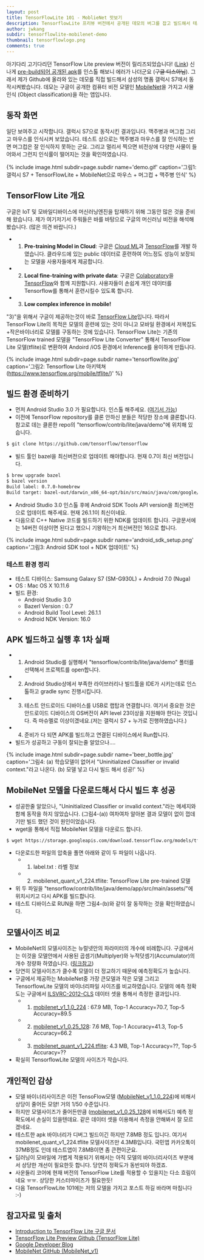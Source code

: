 ```yaml
---
layout: post
title: TensorFlowLite 101 - MoblieNet 맛보기
description: TensorflowLite 프리뷰 버전에서 공개된 데모의 버그를 잡고 빌드해서 테스트 해봅니다.
author: jwkang
subdir: tensorflowlite-mobilenet-demo
thumbnail: tensorflowlogo.png
comments: true
---
```


아기다리 고기다리던 TensorFlow Lite preview 버전이 릴리즈되었습니다! ([Link](https://www.tensorflow.org/mobile/tflite/))
신나게 [pre-build되어 공개된 apk](https://github.com/tensorflow/tensorflow/tree/master/tensorflow/contrib/lite)를 인스톨
해보니 에러가 나더군요 (~~구글 디스아님~~). 
그래서 제가 Github에 올라와 있는 데모를 직접 빌드해서 삼성의 명품 갤럭시 S7에서 동작시켜봤습니다.
데모는 구글이 공개한 컴퓨터 비전 모델인 [MobileNet](https://arxiv.org/abs/1704.04861)을 가지고 사물인식 (Object classification)을 하는 앱입니다.



## 동작 화면 
일단 보여주고 시작합니다. 갤럭시 S7으로 동작시킨 결과입니다. 맥주병과 머그컵 그리고 마우스를 인식시켜 보았습니다. 
테스트 상으로는 맥주병과 마우스를 잘 인식하는 반면 머그컵은 잘 인식하지 못하는 군요.
그리고 멀리서 찍으면 비전상에 다양한 사물이 들어와서 그런지 인식률이 떨어지는 것을 확인하였습니다.

{% include image.html subdir=page.subdir name='demo.gif' caption='그림1: 갤럭시 S7 + TensorFlowLite + MobileNet으로 마우스 + 머그컵 + 맥주병 인식' %}


## TensorFlow Lite 개요
구글은 IoT 및 모바일디바이스에 머신러닝엔진을 탑재하기 위해 그동안 많은 것을 준비해 왔습니다. 
제가 여기저기서 주워들은 바를 바탕으로 구글의 머신러닝 비전을 해석해 봤습니다. (많은 의견 바랍니다.)
  - 1) **Pre-training Model in Cloud**: 구글은 [Cloud ML](https://cloud.google.com/ml-engine/)과 [TensorFlow](https://www.tensorflow.org/)를 개발 하였습니다. 클라우드에 있는 public 데이터로 훈련하여 어느정도 성능이 보장되는 모델을 사용자들에게 제공합니다.
  - 2) **Local fine-training with private data**: 구글은 [Colaboratory](https://research.google.com/colaboratory/unregistered.html)을 [TensorFlow](https://www.tensorflow.org/)와 함께 지원합니다. 사용자들이 손쉽게 개인 데이터를 Tensorflow를 통해서 훈련시킬수 있도록 합니다.
  - 3) **Low complex inference in mobile!**

"3)"을 위해서 구글이 제공하는것이 바로 [TensorFlow Lite](https://www.tensorflow.org/mobile/tflite/)입니다. 따라서 TensorFlow Lite의 목적은 모델의 훈련에 있는 것이 아니고 모바일 환경에서 저복잡도+작은바이너리로 모델를 구동하는 것에 있습니다.
TensorFlow Lite는 기존의 TensorFlow trained 모델을 "TensorFlow Lite Converter" 통해서 TensorFlow Lite 모델(tflite)로 변환하여
Andoird /iOS 환경에서 Inference를 용이하게 만듭니다. 


{% include image.html subdir=page.subdir name='tensorflowlite.jpg' caption='그림2: Tensorflow Lite 아키텍쳐 (https://www.tensorflow.org/mobile/tflite/)' %}

## 빌드 환경 준비하기 
- 먼저 Android Studio 3.0 가 필요합니다. 인스톨 해주세요. ([여기서 가능](https://developer.android.com/studio/index.html))
- 이전에 TensorFlow repository를 클론 안하신 분들은 적당한 장소에 클론합니다. 참고로 데는 클론한 repo의 "tensorflow/contrib/lite/java/demo"에 위치해 있습니다.
```bash
$ git clone https://github.com/tensorflow/tensorflow
```
- 빌드 툴인 bazel을 최신버전으로 업데이트 해야합니다. 현재 0.7이 최신 버전입니다.
```bash
$ brew upgrade bazel
$ bazel version
Build label: 0.7.0-homebrew
Build target: bazel-out/darwin_x86_64-opt/bin/src/main/java/com/google/devtools/build/lib/bazel/BazelServer_deploy.jar
```
- Android Studio 3.0 인스톨 후에 Android SDK Tools API version을 최신버전으로 업데이트 해주세요. 현재 26.1.1이 최신이네요.
- 다음으로 C++ Native 코드를 빌드하기 위한 NDK를 업데이트 합니다. 구글문서에는 14버전 이상이면 된다고 했으니 기왕하는거 최신버전인 16으로 합니다.

{% include image.html subdir=page.subdir name='android_sdk_setup.png' caption='그림3: Android SDK tool + NDK 업데이트' %}

### 테스트 환경 정리
- 테스트 디바이스: Samsung Galaxy S7 (SM-G930L) + Android 7.0 (Nuga)
- OS : Mac OS X 10.11.6
- 빌드 환경: 
  - Android Studio 3.0
  - Bazerl Version : 0.7
  - Android Build Tool Level: 26.1.1
  - Android NDK Version: 16.0

## APK 빌드하고 실행 후 1차 실패
- 1) Android Studio를 실행해서 "tensorflow/contrib/lite/java/demo" 폴터를 선택해서 프로젝트를 open합니다.
- 2) Android Studio상에서 부족한 라이브러리나 빌드툴을 IDE가 시키는데로 인스톨하고 gradle sync 진행시킵니다.
- 3) 테스트 안드로이드 디바이스를 USB로 랩탑과 연결합니다. 여기서 중요한 것은  안드로이드 디바이스의 OS버전이 API level 23이상을 지원해야 한다는 것입니다. 즉 마슈멜로 이상이겠네요.(저는 갤럭시 S7 + 누가로 진행하였습니다.)
- 4) 준비가 다 되면 APK를 빌드하고 연결된 디바이스에서 Run합니다.
- 빌드가 성공하고 구동이 잘되는줄 알았으나....

{% include image.html subdir=page.subdir name='beer_bottle.jpg' caption='그림4: (a) 학습모델이 없어서 "Uninitialized Classifier or invalid context."라고 나온다. (b) 모델 넣고 다시 빌드 해서 성공!' %}



## MobileNet 모델을 다운로드해서 다시 빌드 후 성공
- 성공한줄 알았으나, "Uninitialized Classifier or invalid context."라는 메세지와 함께 동작을 하지 않았습니다. (그림4-(a)) 여차여차 알아본 결과 모델이 없이 껍데기만 빌드 했던 것이 원인이었습니다.
- wget을 통해서 직접 MobileNet 모델을 다운로드 합니다. 
```bash
$ wget https://storage.googleapis.com/download.tensorflow.org/models/tflite/mobilenet_v1_224_android_quant_2017_11_08.zip
```
- 다운로드한 파일의 압축을 풀면 아래와 같이 두 파일이 나옵니다.
  - 1) label.txt : 라벨 정보
  - 2) mobilenet_quant_v1_224.tflite: TensorFlow Lite pre-trained 모델
- 위 두 파일을 "tensorflow/contrib/lite/java/demo/app/src/main/assets/"에 위치시키고 다시 APK를 빌드합니다.
- 테스트 디바이스로 RUN을 하면 그림4-(b)와 같이 잘 동작하는 것을 확인하였습니다.

## 모델사이즈 비교
- MobileNet의 모델사이즈는 뉴럴넷안의 파라미터의 개수에 비례합니다. 구글에서는 이것을 모델안에서 사용된 곱셈기(Multiplyer)와 누적덧셈기(Accumulator)의 개수 정량화 하였습니다. ([링크참고](https://github.com/tensorflow/models/blob/master/research/slim/nets/mobilenet_v1.md))
- 당연히 모델사이즈가 클수록 모델이 더 정교하기 때문에 예측정확도가 높습니다.
- 구글에서 제공하는 MobileNet중 가장 큰모델과 작은 모델 그리고 TensorflowLite 모델의 바이너리파일 사이즈를 비교하였습니다. 모델의 예측 정확도는 구글에서 [ILSVRC-2012-CLS](http://image-net.org/challenges/LSVRC/2012/browse-synsets) 데이터 셋을 통해서 측정한 결과입니다.
  - 1) [mobilenet_v1_1.0_224](http://download.tensorflow.org/models/mobilenet_v1_1.0_224_2017_06_14.tar.gz) : 67.9 MB, Top-1 Accuracy=70.7, Top-5 Accuracy=89.5
  - 2) [mobilenet_v1_0.25_128](http://download.tensorflow.org/models/mobilenet_v1_0.25_128_2017_06_14.tar.gz): 7.6 MB, Top-1 Accuracy=41.3, Top-5 Accuracy=66.2
  - 3) [mobilenet_quant_v1_224.tflite](https://storage.googleapis.com/download.tensorflow.org/models/tflite/mobilenet_v1_224_android_quant_2017_11_08.zip): 4.3 MB, Top-1 Accuracy=??, Top-5 Accuracy=??
- 확실히 TensorflowLite 모델의 사이즈가 작습니다.

## 개인적인 감상
- 모델 바이너리사이즈은 이전 TensoFlow모델 ([MobileNet_v1_1.0_224](http://download.tensorflow.org/models/mobilenet_v1_1.0_224_2017_06_14.tar.gz))에 비해서 상당이 줄어든 모양! 거의 1/50 수준입니다. 
- 하지만 모델사이즈가 줄어든만큼 ([mobilenet_v1_0.25_128](http://download.tensorflow.org/models/mobilenet_v1_0.25_128_2017_06_14.tar.gz)에 비해서도!) 예측 정확도에서 손실이 있을텐데요. 같은 데이터 셋을 이용해서 측정을 안해봐서 잘 모르겠네요.
- 테스트한 apk 바이너리가 디버그 빌드이긴 하지만 7.8MB 정도 입니다. 여기서 mobilenet_quant_v1_224.tflite 모델사이즈만 4.3MB입니다. 국민앱 카카오톡이 37MB정도 인데 테스트앱이 7.8MB이면 좀 큰편이군요. 
- 딥러닝이 모바일에 가볍게 적용되기 위해서는 아직 모델의 바이너리사이즈 부분에서 상당한 개선이 필요한듯 합니다. 당연히 정확도가 동반되야 하겠죠.
- 사운들리 코어에 현재 버전의 TensorFlow Lite를 적용할 수 있을지는 다소 흐림이네요 ㅠㅠ. 상당한 커스터마이즈가 필요한듯!
- 다음 TensorFlowLite 101에는 저의 모델을 가지고 포스트 하길 바라며 마침니다 :-)

## 참고자료 및 출처
- [Introduction to TensorFlow Lite 구글 문서](https://www.tensorflow.org/mobile/tflite/)
- [TensorFlow Lite Preview Github (TensorFlow Lite)](https://github.com/tensorflow/tensorflow/tree/master/tensorflow/contrib/lite)
- [Google Developer Blog](https://developers.googleblog.com/2017/11/announcing-tensorflow-lite.html)
- [MobileNet GitHub (MobileNet_v1)](https://github.com/tensorflow/models/blob/master/research/slim/nets/mobilenet_v1.md)
